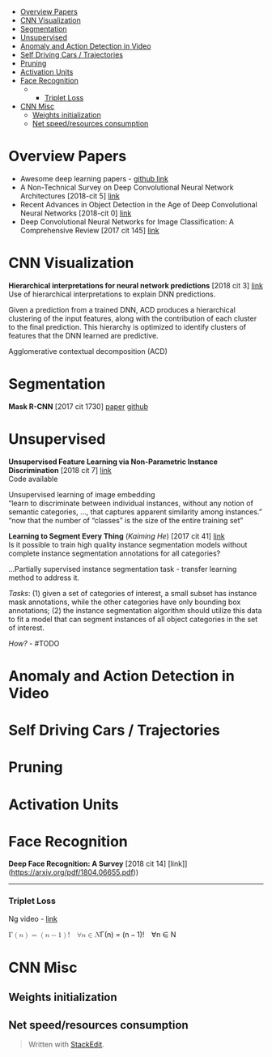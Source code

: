 <!DOCTYPE html>
<html>

<head>
  <meta charset="utf-8">
  <meta name="viewport" content="width=device-width, initial-scale=1.0">
  <title>Deep Learning</title>
  <link rel="stylesheet" href="https://stackedit.io/style.css" />
</head>

<body class="stackedit">
  <div class="stackedit__html"><p><div class="toc">
<ul>
<li><a href="#overview-papers">Overview Papers</a></li>
<li><a href="#cnn-visualization">CNN Visualization</a></li>
<li><a href="#segmentation">Segmentation</a></li>
<li><a href="#unsupervised">Unsupervised</a></li>
<li><a href="#anomaly-and-action-detection-in-video">Anomaly and Action Detection in Video</a></li>
<li><a href="#self-driving-cars--trajectories">Self Driving Cars / Trajectories</a></li>
<li><a href="#pruning">Pruning</a></li>
<li><a href="#activation-units">Activation Units</a></li>
<li><a href="#face-recognition">Face Recognition</a>
<ul>
<li>
<ul>
<li><a href="#triplet-loss">Triplet Loss</a></li>
</ul>
</li>
</ul>
</li>
<li><a href="#cnn-misc">CNN Misc</a>
<ul>
<li><a href="#weights-initialization">Weights initialization</a></li>
<li><a href="#net-speedresources-consumption">Net speed/resources consumption</a></li>
</ul>
</li>
</ul>
</div></p>
<h1 id="overview-papers">Overview Papers</h1>
<ul>
<li>Awesome deep learning papers  - <a href="%5Bhttps://github.com/terryum/awesome-deep-learning-papers%5D(https://github.com/terryum/awesome-deep-learning-papers)">github link</a></li>
<li>A Non-Technical Survey on Deep Convolutional Neural Network Architectures [2018-cit 5] <a href="%5Bhttps://arxiv.org/pdf/1803.02129.pdf%5D(https://arxiv.org/pdf/1803.02129.pdf)">link</a></li>
<li>Recent Advances in Object Detection in the Age of Deep Convolutional Neural Networks [2018-cit 0] <a href="https://arxiv.org/abs/1809.03193">link</a></li>
<li>Deep Convolutional Neural Networks for Image Classification: A Comprehensive Review [2017 cit 145] <a href="https://www.mitpressjournals.org/doi/pdf/10.1162/neco_a_00990">link</a></li>
</ul>
<h1 id="cnn-visualization">CNN Visualization</h1>
<p><strong>Hierarchical interpretations for neural network predictions</strong> [2018 cit 3] <a href="https://arxiv.org/pdf/1806.05337">link</a><br>
Use of hierarchical interpretations to explain DNN predictions.</p>
<p>Given a prediction from a trained DNN, ACD produces a hierarchical clustering of the input features, along with the contribution of each cluster to the final prediction. This hierarchy is optimized to identify clusters of features that the DNN learned are predictive.</p>
<p>Agglomerative contextual decomposition (ACD)</p>
<h1 id="segmentation">Segmentation</h1>
<p><strong>Mask R-CNN</strong> [2017 cit 1730] <a href="https://arxiv.org/pdf/1703.06870.pdf">paper</a> <a href="https://github.com/matterport/Mask_RCNN">github</a></p>
<h1 id="unsupervised">Unsupervised</h1>
<p><strong>Unsupervised Feature Learning via Non-Parametric Instance Discrimination</strong> [2018 cit 7] <a href="https://arxiv.org/pdf/1805.01978.pdf">link</a><br>
Code available</p>
<p>Unsupervised learning of image embedding<br>
“learn to discriminate between individual instances, without any notion of semantic categories, …, that captures apparent similarity among instances.”<br>
“now that the number of “classes” is the size of the entire training set”</p>
<p><strong>Learning to Segment Every Thing</strong> (<em>Kaiming He</em>) [2017 cit 41] <a href="https://arxiv.org/pdf/1711.10370.pdf">link</a><br>
Is it possible to train high quality instance segmentation models without complete instance segmentation annotations for all categories?</p>
<p>…Partially supervised instance segmentation task - transfer learning method to address it.</p>
<p><em>Tasks</em>: (1) given a set of categories of interest, a small subset has instance mask annotations, while the other categories have only bounding box annotations; (2) the instance segmentation algorithm should utilize this data to fit a model that can segment instances of all object categories in the set of interest.</p>
<p><em>How?</em> - #TODO</p>
<h1 id="anomaly-and-action-detection-in-video">Anomaly and Action Detection in Video</h1>
<h1 id="self-driving-cars--trajectories">Self Driving Cars / Trajectories</h1>
<h1 id="pruning">Pruning</h1>
<h1 id="activation-units">Activation Units</h1>
<h1 id="face-recognition">Face Recognition</h1>
<p><strong>Deep Face Recognition: A Survey</strong> [2018 cit 14] [link]](<a href="https://arxiv.org/pdf/1804.06655.pdf">https://arxiv.org/pdf/1804.06655.pdf</a>))</p>
<hr>
<h3 id="triplet-loss">Triplet Loss</h3>
<p>Ng video - <a href="https://www.coursera.org/learn/convolutional-neural-networks/lecture/HuUtN/triplet-loss">link</a></p>
<p><span class="katex--inline"><span class="katex"><span class="katex-mathml"><math><semantics><mrow><mi mathvariant="normal">Γ</mi><mo>(</mo><mi>n</mi><mo>)</mo><mo>=</mo><mo>(</mo><mi>n</mi><mo>−</mo><mn>1</mn><mo>)</mo><mo>!</mo><mspace width="1em"></mspace><mi mathvariant="normal">∀</mi><mi>n</mi><mo>∈</mo><mi mathvariant="double-struck">N</mi></mrow><annotation encoding="application/x-tex">\Gamma(n) = (n-1)!\quad\forall
n\in\mathbb N</annotation></semantics></math></span><span class="katex-html" aria-hidden="true"><span class="base"><span class="strut" style="height: 1em; vertical-align: -0.25em;"></span><span class="mord">Γ</span><span class="mopen">(</span><span class="mord mathit">n</span><span class="mclose">)</span><span class="mspace" style="margin-right: 0.277778em;"></span><span class="mrel">=</span><span class="mspace" style="margin-right: 0.277778em;"></span></span><span class="base"><span class="strut" style="height: 1em; vertical-align: -0.25em;"></span><span class="mopen">(</span><span class="mord mathit">n</span><span class="mspace" style="margin-right: 0.222222em;"></span><span class="mbin">−</span><span class="mspace" style="margin-right: 0.222222em;"></span></span><span class="base"><span class="strut" style="height: 1em; vertical-align: -0.25em;"></span><span class="mord">1</span><span class="mclose">)</span><span class="mclose">!</span><span class="mspace" style="margin-right: 1em;"></span><span class="mord">∀</span><span class="mord mathit">n</span><span class="mspace" style="margin-right: 0.277778em;"></span><span class="mrel">∈</span><span class="mspace" style="margin-right: 0.277778em;"></span></span><span class="base"><span class="strut" style="height: 0.68889em; vertical-align: 0em;"></span><span class="mord mathbb">N</span></span></span></span></span></p>
<h1 id="cnn-misc">CNN Misc</h1>
<h2 id="weights-initialization">Weights initialization</h2>
<h2 id="net-speedresources-consumption">Net speed/resources consumption</h2>
<blockquote>
<p>Written with <a href="https://stackedit.io/">StackEdit</a>.</p>
</blockquote>
</div>
</body>

</html>


